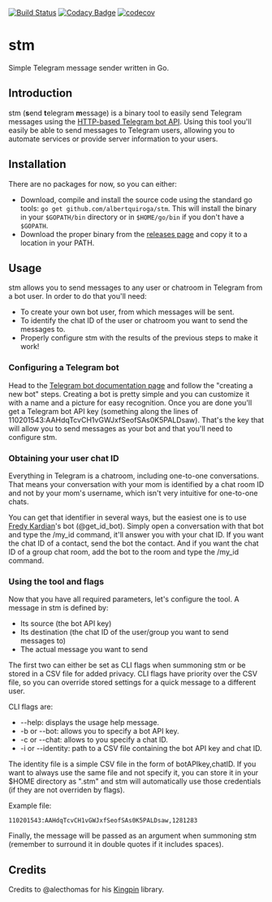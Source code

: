 [![Build Status](https://travis-ci.org/albertquiroga/stm.svg?branch=master)](https://travis-ci.org/albertquiroga/stm) [![Codacy Badge](https://api.codacy.com/project/badge/Grade/5cdd1b3c58264f1e8e3a8973c9150d35)](https://www.codacy.com/app/albertquiroga/stm?utm_source=github.com&amp;utm_medium=referral&amp;utm_content=albertquiroga/stm&amp;utm_campaign=Badge_Grade) [![codecov](https://codecov.io/gh/albertquiroga/stm/branch/master/graph/badge.svg)](https://codecov.io/gh/albertquiroga/stm)

# stm
Simple Telegram message sender written in Go.

## Introduction
stm (**s**end **t**elegram **m**essage) is a binary tool to easily send Telegram messages using the [HTTP-based Telegram bot API](https://core.telegram.org/bots/api#making-requests). Using this tool you'll easily be able to send messages to Telegram users, allowing you to automate services or provide server information to your users.

## Installation
There are no packages for now, so you can either:

* Download, compile and install the source code using the standard go tools: `go get github.com/albertquiroga/stm`. This will install the binary in your `$GOPATH/bin` directory or in `$HOME/go/bin` if you don't have a `$GOPATH`.
* Download the proper binary from the [releases page](https://github.com/albertquiroga/stm/releases) and copy it to a location in your PATH.

## Usage
stm allows you to send messages to any user or chatroom in Telegram from a bot user. In order to do that you'll need:

* To create your own bot user, from which messages will be sent.
* To identify the chat ID of the user or chatroom you want to send the messages to.
* Properly configure stm with the results of the previous steps to make it work!

### Configuring a Telegram bot
Head to the [Telegram bot documentation page](https://core.telegram.org/bots#6-botfather) and follow the "creating a new bot" steps. Creating a bot is pretty simple and you can customize it with a name and a picture for easy recognition. Once you are done you'll get a Telegram bot API key (something along the lines of 110201543:AAHdqTcvCH1vGWJxfSeofSAs0K5PALDsaw). That's the key that will allow you to send messages as your bot and that you'll need to configure stm.

### Obtaining your user chat ID
Everything in Telegram is a chatroom, including one-to-one conversations. That means your conversation with your mom is identified by a chat room ID and not by your mom's username, which isn't very intuitive for one-to-one chats.

You can get that identifier in several ways, but the easiest one is to use [Fredy Kardian](https://stackoverflow.com/users/6223024/fredy-kardian)'s bot (@get_id_bot). Simply open a conversation with that bot and type the /my_id command, it'll answer you with your chat ID. If you want the chat ID of a contact, send the bot the contact. And if you want the chat ID of a group chat room, add the bot to the room and type the /my_id command.

### Using the tool and flags
Now that you have all required parameters, let's configure the tool. A message in stm is defined by:

* Its source (the bot API key)
* Its destination (the chat ID of the user/group you want to send messages to)
* The actual message you want to send

The first two can either be set as CLI flags when summoning stm or be stored in a CSV file for added privacy. CLI flags have priority over the CSV file, so you can override stored settings for a quick message to a different user.

CLI flags are:

* --help: displays the usage help message.
* -b or --bot: allows you to specify a bot API key.
* -c or --chat: allows to you specify a chat ID.
* -i or --identity: path to a CSV file containing the bot API key and chat ID.

The identity file is a simple CSV file in the form of botAPIkey,chatID. If you want to always use the same file and not specify it, you can store it in your $HOME directory as ".stm" and stm will automatically use those credentials (if they are not overriden by flags).

Example file:

`110201543:AAHdqTcvCH1vGWJxfSeofSAs0K5PALDsaw,1281283`

Finally, the message will be passed as an argument when summoning stm (remember to surround it in double quotes if it includes spaces).

## Credits

Credits to @alecthomas for his [Kingpin](https://github.com/alecthomas/kingpin) library.
